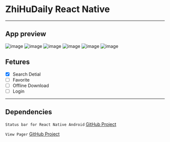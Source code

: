 # ZhiHuDaily React Native


---

## App preview

![image](https://github.com/myxvisual/ZhiHuDaily-ReactNative-ES6/blob/master/screenshots/01.png)
![image](https://github.com/myxvisual/ZhiHuDaily-ReactNative-ES6/blob/master/screenshots/02.png)
![image](https://github.com/myxvisual/ZhiHuDaily-ReactNative-ES6/blob/master/screenshots/03.png)
![image](https://github.com/myxvisual/ZhiHuDaily-ReactNative-ES6/blob/master/screenshots/04.png)
![image](https://github.com/myxvisual/ZhiHuDaily-ReactNative-ES6/blob/master/screenshots/05.png)
![image](https://github.com/myxvisual/ZhiHuDaily-ReactNative-ES6/blob/master/screenshots/06.png)

## Fetures
- [x] Search Detial
- [ ] Favorite
- [ ] Offline Download
- [ ] Login

---


## Dependencies
`Status bar for React Native Android` [GitHub Project](https://github.com/NishanthShankar/react-native-android-statusbar)

`View Pager` [GitHub Project](https://github.com/race604/react-native-viewpager)